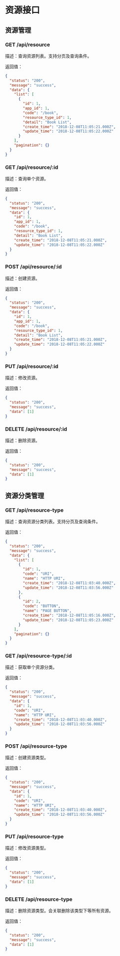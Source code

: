 # 资源接口

## 资源管理

### GET /api/resource

描述：查询资源列表。支持分页及查询条件。

返回值：

```json
{
  "status": "200",
  "message": "success",
  "data": {
    "list": [
      {
        "id": 1,
        "app_id": 1,
        "code": "/book",
        "resource_type_id": 1,
        "detail": "Book List",
        "create_time": "2018-12-08T11:05:21.000Z",
        "update_time": "2018-12-08T11:05:22.000Z"
      }
    ],
    "pagination": {}
  }
}
```

### GET /api/resource/:id

描述：查询单个资源。

返回值：

```json
{
  "status": "200",
  "message": "success",
  "data": {
    "id": 1,
    "app_id": 1,
    "code": "/book",
    "resource_type_id": 1,
    "detail": "Book List",
    "create_time": "2018-12-08T11:05:21.000Z",
    "update_time": "2018-12-08T11:05:22.000Z"
  }
}
```

### POST /api/resource/:id

描述：创建资源。

返回值：

```json
{
  "status": "200",
  "message": "success",
  "data": {
    "id": 1,
    "app_id": 1,
    "code": "/book",
    "resource_type_id": 1,
    "detail": "Book List",
    "create_time": "2018-12-08T11:05:21.000Z",
    "update_time": "2018-12-08T11:05:22.000Z"
  }
}
```

### PUT /api/resource/:id

描述：修改资源。

返回值：

```json
{
  "status": "200",
  "message": "success",
  "data": [1]
}
```

### DELETE /api/resource/:id

描述：删除资源。

返回值：

```json
{
  "status": "200",
  "message": "success",
  "data": [1]
}
```

## 资源分类管理

### GET /api/resource-type

描述：查询资源分类列表。支持分页及查询条件。

返回值：

```json
{
  "status": "200",
  "message": "success",
  "data": {
    "list": [
      {
        "id": 1,
        "code": "URI",
        "name": "HTTP URI",
        "create_time": "2018-12-08T11:03:40.000Z",
        "update_time": "2018-12-08T11:03:56.000Z"
      },
      {
        "id": 2,
        "code": "BUTTON",
        "name": "PAGE BUTTON",
        "create_time": "2018-12-08T11:05:16.000Z",
        "update_time": "2018-12-08T11:05:23.000Z"
      }
    ],
    "pagination": {}
  }
}
```

### GET /api/resource-type/:id

描述：获取单个资源分类。

返回值：

```json
{
  "status": "200",
  "message": "success",
  "data": {
    "id": 1,
    "code": "URI",
    "name": "HTTP URI",
    "create_time": "2018-12-08T11:03:40.000Z",
    "update_time": "2018-12-08T11:03:56.000Z"
  }
}
```

### POST /api/resource-type

描述：创建资源类型。

返回值：

```json
{
  "status": "200",
  "message": "success",
  "data": {
    "id": 1,
    "code": "URI",
    "name": "HTTP URI",
    "create_time": "2018-12-08T11:03:40.000Z",
    "update_time": "2018-12-08T11:03:56.000Z"
  }
}
```

### PUT /api/resource-type

描述：修改资源类型。

返回值：

```json
{
  "status": "200",
  "message": "success",
  "data": [1]
}
```

### DELETE /api/resource-type

描述：删除资源类型。会关联删除该类型下等所有资源。

返回值：

```json
{
  "status": "200",
  "message": "success",
  "data": [1]
}
```
